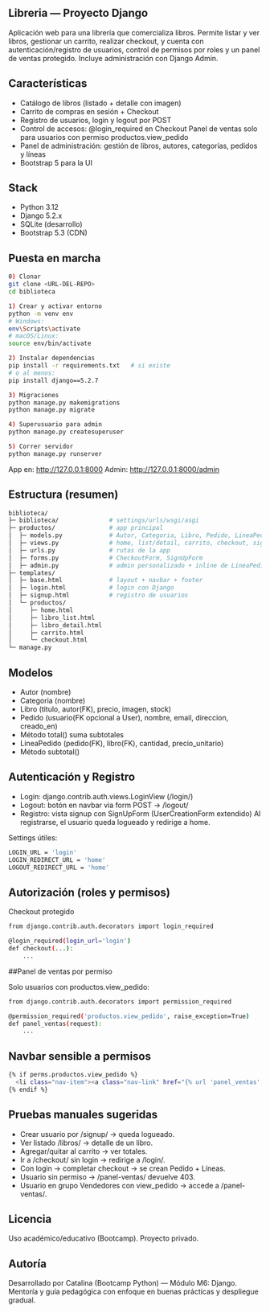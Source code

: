 ## Libreria — Proyecto Django

Aplicación web para una librería que comercializa libros. Permite listar y ver libros, gestionar un carrito, realizar checkout, y cuenta con autenticación/registro de usuarios, control de permisos por roles y un panel de ventas protegido. Incluye administración con Django Admin.

## Características

- Catálogo de libros (listado + detalle con imagen)
- Carrito de compras en sesión + Checkout
- Registro de usuarios, login y logout por POST
- Control de accesos:
@login_required en Checkout
Panel de ventas solo para usuarios con permiso productos.view_pedido
- Panel de administración: gestión de libros, autores, categorías, pedidos y líneas
- Bootstrap 5 para la UI

## Stack
- Python 3.12
- Django 5.2.x
- SQLite (desarrollo)
- Bootstrap 5.3 (CDN)

## Puesta en marcha
```bash
0) Clonar
git clone <URL-DEL-REPO>
cd biblioteca

1) Crear y activar entorno
python -m venv env
# Windows:
env\Scripts\activate
# macOS/Linux:
source env/bin/activate

2) Instalar dependencias
pip install -r requirements.txt   # si existe
# o al menos:
pip install django==5.2.7

3) Migraciones
python manage.py makemigrations
python manage.py migrate

4) Superusuario para admin
python manage.py createsuperuser

5) Correr servidor
python manage.py runserver

```
App en: http://127.0.0.1:8000
Admin: http://127.0.0.1:8000/admin

## Estructura (resumen)
```bash
biblioteca/
├─ biblioteca/              # settings/urls/wsgi/asgi
├─ productos/               # app principal
│  ├─ models.py             # Autor, Categoria, Libro, Pedido, LineaPedido
│  ├─ views.py              # home, list/detail, carrito, checkout, signup, panel_ventas
│  ├─ urls.py               # rutas de la app
│  ├─ forms.py              # CheckoutForm, SignUpForm
│  ├─ admin.py              # admin personalizado + inline de LineaPedido
├─ templates/
│  ├─ base.html             # layout + navbar + footer
│  ├─ login.html            # login con Django
│  ├─ signup.html           # registro de usuarios
│  └─ productos/
│     ├─ home.html
│     ├─ libro_list.html
│     ├─ libro_detail.html
│     ├─ carrito.html
│     └─ checkout.html
└─ manage.py
```
## Modelos
- Autor (nombre)
- Categoria (nombre)
- Libro (titulo, autor(FK), precio, imagen, stock)
- Pedido (usuario(FK opcional a User), nombre, email, direccion, creado_en)
- Método total() suma subtotales
- LineaPedido (pedido(FK), libro(FK), cantidad, precio_unitario)
- Método subtotal()

## Autenticación y Registro

- Login: django.contrib.auth.views.LoginView (/login/)
- Logout: botón en navbar via form POST → /logout/
- Registro: vista signup con SignUpForm (UserCreationForm extendido)
Al registrarse, el usuario queda logueado y redirige a home.

Settings útiles:
```bash
LOGIN_URL = 'login'
LOGIN_REDIRECT_URL = 'home'
LOGOUT_REDIRECT_URL = 'home'
```
## Autorización (roles y permisos)
Checkout protegido
```bash
from django.contrib.auth.decorators import login_required

@login_required(login_url='login')
def checkout(...):
    ...
```
##Panel de ventas por permiso

Solo usuarios con productos.view_pedido:
```bash
from django.contrib.auth.decorators import permission_required

@permission_required('productos.view_pedido', raise_exception=True)
def panel_ventas(request):
    ...
```
## Navbar sensible a permisos
```bash
{% if perms.productos.view_pedido %}
  <li class="nav-item"><a class="nav-link" href="{% url 'panel_ventas' %}">Panel</a></li>
{% endif %}
```

## Pruebas manuales sugeridas

- Crear usuario por /signup/ → queda logueado.
- Ver listado /libros/ → detalle de un libro.
- Agregar/quitar al carrito → ver totales.
- Ir a /checkout/ sin login → redirige a /login/.
- Con login → completar checkout → se crean Pedido + Líneas.
- Usuario sin permiso → /panel-ventas/ devuelve 403.
- Usuario en grupo Vendedores con view_pedido → accede a /panel-ventas/.

## Licencia

Uso académico/educativo (Bootcamp). Proyecto privado.

## Autoría

Desarrollado por Catalina (Bootcamp Python) — Módulo M6: Django.
Mentoría y guía pedagógica con enfoque en buenas prácticas y despliegue gradual.
